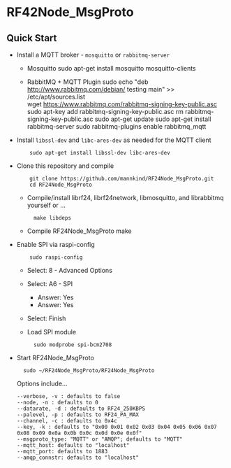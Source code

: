 # RF42Node_MsgProto

## Quick Start

* Install a MQTT broker - `mosquitto` or `rabbitmq-server`
  * Mosquitto
          sudo apt-get install mosquitto mosquitto-clients

  * RabbitMQ + MQTT Plugin
          sudo echo "deb http://www.rabbitmq.com/debian/ testing main" >> /etc/apt/sources.list          
          wget https://www.rabbitmq.com/rabbitmq-signing-key-public.asc
          sudo apt-key add rabbitmq-signing-key-public.asc
          rm rabbitmq-signing-key-public.asc
          sudo apt-get update
          sudo apt-get install rabbitmq-server
          sudo rabbitmq-plugins enable rabbitmq_mqtt

* Install `libssl-dev` and `libc-ares-dev` as needed for the MQTT client

          sudo apt-get install libssl-dev libc-ares-dev

* Clone this repository and compile

          git clone https://github.com/mannkind/RF24Node_MsgProto.git
          cd RF24Node_MsgProto
  
  * Compile/install librf24, librf24network, libmosquitto, and librabbitmq yourself or ...

          make libdeps
  
  * Compile RF24Node_MsgProto
          make

* Enable SPI via raspi-config

          sudo raspi-config

  * Select: 8 - Advanced Options
  * Select: A6 - SPI
    * Answer: Yes
    * Answer: Yes
  * Select: Finish

  * Load SPI module

          sudo modprobe spi-bcm2708
    
* Start RF24Node_MsgProto

        sudo ~/RF24Node_MsgProto/RF24Node_MsgProto

  Options include...
  
      --verbose, -v : defaults to false  
      --node, -n : defaults to 0  
      --datarate, -d : defaults to RF24_250KBPS   
      --palevel, -p : defaults to RF24_PA_MAX  
      --channel, -c : defaults to 0x4c  
      --key, -k : defaults to "0x00 0x01 0x02 0x03 0x04 0x05 0x06 0x07 0x08 0x09 0x0a 0x0b 0x0c 0x0d 0x0e 0x0f"  
      --msgproto_type: "MQTT" or "AMQP"; defaults to "MQTT"
      --mqtt_host: defaults to "localhost"
      --mqtt_port: defaults to 1883
      --amqp_connstr: defaults to "localhost"
